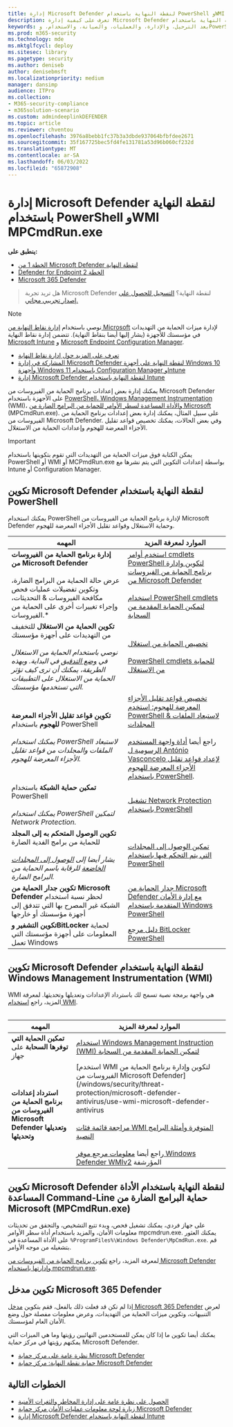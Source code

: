 ```yaml
---
title: إدارة Microsoft Defender لنقطة النهاية باستخدام PowerShell وWMI MPCmdRun.exe
description: تعرف على كيفية إدارة Microsoft Defender لنقطة النهاية باستخدام PowerShell وWMI MPCmdRun.exe
keywords: بعد الترحيل، والإدارة، والعمليات، والصيانة، والاستخدام، وPowerShell، وWMI، MPCmdRun.exe، Microsoft Defender لنقطة النهاية، edr
ms.prod: m365-security
ms.technology: mde
ms.mktglfcycl: deploy
ms.sitesec: library
ms.pagetype: security
ms.author: deniseb
author: denisebmsft
ms.localizationpriority: medium
manager: dansimp
audience: ITPro
ms.collection:
- M365-security-compliance
- m365solution-scenario
ms.custom: admindeeplinkDEFENDER
ms.topic: article
ms.reviewer: chventou
ms.openlocfilehash: 3976a8bebb1fc37b3a3dbde937064bfbfdee2671
ms.sourcegitcommit: 35f167725bec5fd4fe131781a53d96b060cf232d
ms.translationtype: MT
ms.contentlocale: ar-SA
ms.lasthandoff: 06/03/2022
ms.locfileid: "65872908"
---
```

# <a name="manage-microsoft-defender-for-endpoint-with-powershell-wmi-and-mpcmdrunexe"></a>إدارة Microsoft Defender لنقطة النهاية باستخدام PowerShell وWMI MPCmdRun.exe

**ينطبق على:**
- [الخطة 1 من Microsoft Defender لنقطة النهاية](https://go.microsoft.com/fwlink/?linkid=2154037)
- [Defender for Endpoint الخطة 2](https://go.microsoft.com/fwlink/?linkid=2154037)
- [Microsoft 365 Defender](https://go.microsoft.com/fwlink/?linkid=2118804)

> هل تريد تجربة Microsoft Defender لنقطة النهاية؟ [التسجيل للحصول على إصدار تجريبي مجاني.](https://signup.microsoft.com/create-account/signup?products=7f379fee-c4f9-4278-b0a1-e4c8c2fcdf7e&ru=https://aka.ms/MDEp2OpenTrial?ocid=docs-wdatp-exposedapis-abovefoldlink)

> [!NOTE]
> نوصي باستخدام [إدارة نقاط النهاية من Microsoft](/mem) لإدارة ميزات الحماية من التهديدات في مؤسستك للأجهزة (يشار إليها أيضا بنقاط النهاية). تتضمن إدارة نقاط النهاية [Microsoft Intune](/mem/intune/fundamentals/what-is-intune) و [Microsoft Endpoint Configuration Manager](/mem/configmgr/core/understand/introduction).
>
> - [تعرف على المزيد حول إدارة نقاط النهاية](/mem/endpoint-manager-overview)
> - [المشاركة في إدارة Microsoft Defender لنقطة النهاية على أجهزة Windows 10 وأجهزة Windows 11 باستخدام Configuration Manager وIntune](manage-mde-post-migration-intune.md)
> - [إدارة Microsoft Defender لنقطة النهاية باستخدام Intune](manage-mde-post-migration-intune.md)

يمكنك إدارة بعض إعدادات برنامج الحماية من الفيروسات من Microsoft Defender على الأجهزة باستخدام [PowerShell](#configure-microsoft-defender-for-endpoint-with-powershell)[، Windows Management Instrumentation](#configure-microsoft-defender-for-endpoint-with-windows-management-instrumentation-wmi) (WMI)، [والأداة المساعدة لسطر الأوامر للحماية من البرامج الضارة من Microsoft](#configure-microsoft-defender-for-endpoint-with-microsoft-malware-protection-command-line-utility-mpcmdrunexe) (MPCmdRun.exe). على سبيل المثال، يمكنك إدارة بعض إعدادات برنامج الحماية من الفيروسات من Microsoft Defender. وفي بعض الحالات، يمكنك تخصيص قواعد تقليل الأجزاء المعرضة للهجوم وإعدادات الحماية من الاستغلال.

> [!IMPORTANT]
> يمكن الكتابة فوق ميزات الحماية من التهديدات التي تقوم بتكوينها باستخدام PowerShell أو WMI أو MCPmdRun.exe بواسطة إعدادات التكوين التي يتم نشرها مع Intune أو Configuration Manager.

## <a name="configure-microsoft-defender-for-endpoint-with-powershell"></a>تكوين Microsoft Defender لنقطة النهاية باستخدام PowerShell

يمكنك استخدام PowerShell لإدارة برنامج الحماية من الفيروسات من Microsoft Defender وحماية الاستغلال وقواعد تقليل الأجزاء المعرضة للهجوم.

|المهمه|الموارد لمعرفة المزيد|
|---|---|
|**إدارة برنامج الحماية من الفيروسات من Microsoft Defender** <br/><br/> عرض حالة الحماية من البرامج الضارة، وتكوين تفضيلات عمليات فحص مكافحة الفيروسات & التحديثات، وإجراء تغييرات أخرى على الحماية من الفيروسات.*|[استخدم أوامر cmdlets PowerShell لتكوين وإدارة برنامج الحماية من الفيروسات من Microsoft Defender](/windows/security/threat-protection/microsoft-defender-antivirus/use-powershell-cmdlets-microsoft-defender-antivirus) <br/><br/> [استخدام PowerShell cmdlets لتمكين الحماية المقدمة من السحابة](/windows/security/threat-protection/microsoft-defender-antivirus/enable-cloud-protection-microsoft-defender-antivirus#use-powershell-cmdlets-to-enable-cloud-delivered-protection)|
|**تكوين الحماية من الاستغلال** للتخفيف من التهديدات على أجهزة مؤسستك <br/><br/> *نوصي باستخدام الحماية من الاستغلال في [وضع التدقيق](/microsoft-365/security/defender-endpoint/evaluate-exploit-protection#powershell) في البداية. وبهذه الطريقة، يمكنك أن ترى كيف تؤثر الحماية من الاستغلال على التطبيقات التي تستخدمها مؤسستك.*|[تخصيص الحماية من استغلال](/microsoft-365/security/defender-endpoint/customize-exploit-protection) <br/><br/> [PowerShell cmdlets للحماية من الاستغلال](/microsoft-365/security/defender-endpoint/customize-exploit-protection#powershell-reference)|
|**تكوين قواعد تقليل الأجزاء المعرضة للهجوم** باستخدام PowerShell <br/><br/> *يمكنك استخدام PowerShell لاستبعاد الملفات والمجلدات من قواعد تقليل الأجزاء المعرضة للهجوم.*|[تخصيص قواعد تقليل الأجزاء المعرضة للهجوم: استخدم PowerShell لاستبعاد الملفات & المجلدات](/microsoft-365/security/defender-endpoint/enable-attack-surface-reduction) <br/><br/> راجع أيضا [أداة واجهة المستخدم الرسومية ل António Vasconcelo لإعداد قواعد تقليل الأجزاء المعرضة للهجوم باستخدام PowerShell](https://github.com/anvascon/MDATP_PoSh_Scripts/tree/master/ASR%20GUI).|
|**تمكين حماية الشبكة** باستخدام PowerShell <br/><br/> *يمكنك استخدام PowerShell لتمكين Network Protection.*|[تشغيل Network Protection باستخدام PowerShell](/microsoft-365/security/defender-endpoint/enable-network-protection#powershell)|
|**تكوين الوصول المتحكم به إلى المجلد** للحماية من برامج الفدية الضارة <br/><br/> *يشار أيضا إلى [الوصول إلى المجلدات الخاضعة](/microsoft-365/security/defender-endpoint/controlled-folders) للرقابة باسم الحماية من البرامج الضارة.*|[تمكين الوصول إلى المجلدات التي يتم التحكم فيها باستخدام PowerShell](/microsoft-365/security/defender-endpoint/enable-controlled-folders#powershell)|
|**تكوين جدار الحماية من Microsoft Defender** لحظر نسبة استخدام الشبكة غير المصرح بها التي تتدفق إلى أجهزة مؤسستك أو خارجها|[جدار الحماية من Microsoft Defender مع إدارة الأمان المتقدمة باستخدام Windows PowerShell](/windows/security/threat-protection/windows-firewall/windows-firewall-with-advanced-security-administration-with-windows-powershell)|
|**تكوين التشفير وBitLocker** لحماية المعلومات على أجهزة مؤسستك التي تعمل Windows|[دليل مرجع BitLocker PowerShell](/powershell/module/bitlocker/)|

## <a name="configure-microsoft-defender-for-endpoint-with-windows-management-instrumentation-wmi"></a>تكوين Microsoft Defender لنقطة النهاية باستخدام Windows Management Instrumentation (WMI)

WMI هي واجهة برمجة نصية تسمح لك باسترداد الإعدادات وتعديلها وتحديثها. لمعرفة المزيد، راجع [استخدام WMI](/windows/win32/wmisdk/using-wmi).<br/><br/>

|المهمه|الموارد لمعرفة المزيد|
|---|---|
|**تمكين الحماية التي توفرها السحابة** على جهاز|[استخدام Windows Management Instruction (WMI) لتمكين الحماية المقدمة من السحابة](/windows/security/threat-protection/microsoft-defender-antivirus/enable-cloud-protection-microsoft-defender-antivirus#use-windows-management-instruction-wmi-to-enable-cloud-delivered-protection)|
|**استرداد إعدادات برنامج الحماية من الفيروسات من Microsoft Defender وتعديلها وتحديثها**|[استخدم WMI لتكوين وإدارة برنامج الحماية من الفيروسات من Microsoft Defender](/windows/security/threat-protection/microsoft-defender-antivirus/use-wmi-microsoft-defender-antivirus <br/><br/> [مراجعة قائمة فئات WMI المتوفرة وأمثلة البرامج النصية](/previous-versions/windows/desktop/defender/windows-defender-wmiv2-apis-portal) <br/><br/> راجع أيضا [معلومات مرجع موفر Windows Defender WMIv2](/previous-versions/windows/desktop/defender/windows-defender-wmiv2-apis-portal?redirectedfrom=MSDN) المؤرشفة|

## <a name="configure-microsoft-defender-for-endpoint-with-microsoft-malware-protection-command-line-utility-mpcmdrunexe"></a>تكوين Microsoft Defender لنقطة النهاية باستخدام الأداة المساعدة Command-Line حماية البرامج الضارة من Microsoft (MPCmdRun.exe)

على جهاز فردي، يمكنك تشغيل فحص، وبدء تتبع التشخيص، والتحقق من تحديثات معلومات الأمان، والمزيد باستخدام أداة سطر الأوامر mpcmdrun.exe. يمكنك العثور على الأداة المساعدة في `%ProgramFiles%\Windows Defender\MpCmdRun.exe`. قم بتشغيله من موجه الأوامر.

لمعرفة المزيد، راجع [تكوين برنامج الحماية من الفيروسات من Microsoft Defender وإدارتها باستخدام mpcmdrun.exe](/windows/security/threat-protection/microsoft-defender-antivirus/command-line-arguments-microsoft-defender-antivirus).

## <a name="configure-your-microsoft-365-defender-portal"></a>تكوين مدخل Microsoft 365 Defender

إذا لم تكن قد فعلت ذلك بالفعل، فقم بتكوين <a href="https://go.microsoft.com/fwlink/p/?linkid=2077139" target="_blank">مدخل Microsoft 365 Defender</a> لعرض التنبيهات، وتكوين ميزات الحماية من التهديدات، وعرض معلومات مفصلة حول وضع الأمان العام لمؤسستك.

يمكنك أيضا تكوين ما إذا كان يمكن للمستخدمين النهائيين رؤيتها وما هي الميزات التي يمكنهم رؤيتها في مركز حماية Microsoft Defender.

- [نظرة عامة على مركز حماية Microsoft Defender](/microsoft-365/security/defender-endpoint/use)
- [حماية نقطة النهاية: مركز حماية Microsoft Defender](/mem/intune/protect/endpoint-protection-windows-10#microsoft-defender-security-center)

## <a name="next-steps"></a>الخطوات التالية

- [الحصول على نظرة عامة على إدارة المخاطر والثغرات الأمنية](/microsoft-365/security/defender-endpoint/next-gen-threat-and-vuln-mgt)
- [زيارة لوحة معلومات عمليات الأمان مركز حماية Microsoft Defender](/microsoft-365/security/defender-endpoint/security-operations-dashboard)
- [إدارة Microsoft Defender لنقطة النهاية باستخدام Intune](manage-mde-post-migration-intune.md)
